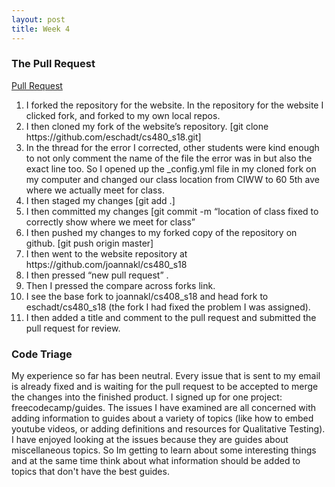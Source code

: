 ```yaml
---
layout: post
title: Week 4
---
```


### The Pull Request 
<p>
<a href="https://github.com/joannakl/cs480_s18/pull/68"> Pull Request </a>

<ol>
<li> I forked the repository for the website. In the repository for the website I clicked fork, and forked to my own local repos. </li>
<li> I then cloned my fork of the website’s repository. [git clone https://github.com/eschadt/cs480_s18.git] </li>
<li> In the thread for the error I corrected, other students were kind enough to not only comment the name of the file the error was in but also the exact line too. So I opened up the _config.yml file in my cloned fork on my computer and changed our class location from CIWW to 60 5th ave where we actually meet for class. </li> 
<li> I then staged my changes [git add .] </li> 
<li> I then committed my changes [git commit -m “location of class fixed to correctly show where we meet for class” </li>
<li> I then pushed my changes to my forked copy of the repository on github. [git push origin master] </li>
<li> I then went to the website repository at https://github.com/joannakl/cs480_s18 </li>
<li> I then pressed “new pull request” . </li>
<li> Then I pressed the compare across forks link.  </li>
<li> I see the base fork to joannakl/cs408_s18 and head fork to eschadt/cs480_s18 (the fork I had fixed the problem I was assigned). </li>
<li> I then added a title and comment to the pull request and submitted the pull request for review. </li>
</ol>
</p>

### Code Triage

<p>
My experience so far has been neutral. Every issue that is sent to my email is already fixed and is waiting for the pull request to be accepted to merge the changes into the finished product. I signed up for one project: freecodecamp/guides. The issues I have examined are all concerned with adding information to guides about a variety of topics (like how to embed youtube videos, or adding definitions and resources for Qualitative Testing). I have enjoyed looking at the issues because they are guides about miscellaneous topics. So Im getting to learn about some interesting things and at the same time think about what information should be added to topics that don't have the best guides.
</p>


